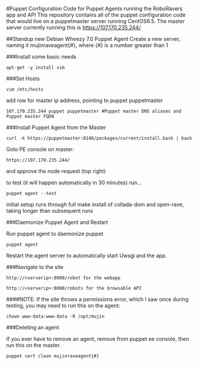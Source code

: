 #Puppet Configuration Code for Puppet Agents running the RoboRavers app and API
This repository contains all of the puppet configuration code that would live on a puppetmaster server running CentOS6.5.  The master server currently running this is https://107.170.235.244/

##Standup new Debian Wheezy 7.0 Puppet Agent
Create a new server, naming it mujinraveagent{#}, where {#} is a number greater than 1


###Install some basic needs

	apt-get -y install vim



###Set Hosts

	vim /etc/hosts

add row for master ip address, pointing to puppet puppetmaster

	107.170.235.244 puppet puppetmaster #Puppet master DNS aliases and Puppet master FQDN



###Install Puppet Agent from the Master

	curl -k https://puppetmaster:8140/packages/current/install.bash | bash

Goto PE console on master:

	https://107.170.235.244/

and approve the node request (top right)

to test (it will happen automatically in 30 minutes) run...

	puppet agent --test
	
initial setup runs through full make install of collada-dom and open-rave, taking longer than subsequent runs


###Daemonize Puppet Agent and Restart

Run puppet agent to daemonize puppet 
  
	puppet agent
  

Restart the agent server to automatically start Uwsgi and the app.


###Navigate to the site

	http://<serverip>:8000/robot for the webapp
	
	http://<serverip>:8000/robots for the browsable API


####NOTE:
If the site throws a permissions error, which I saw once during testing, you may need to run this on the agent:

	chown www-data:www-data -R /opt/mujin


###Deleting an agent

If you ever have to remove an agent, remove from puppet ee console, then run this on the master.

	puppet cert clean mujinraveagent{#}
